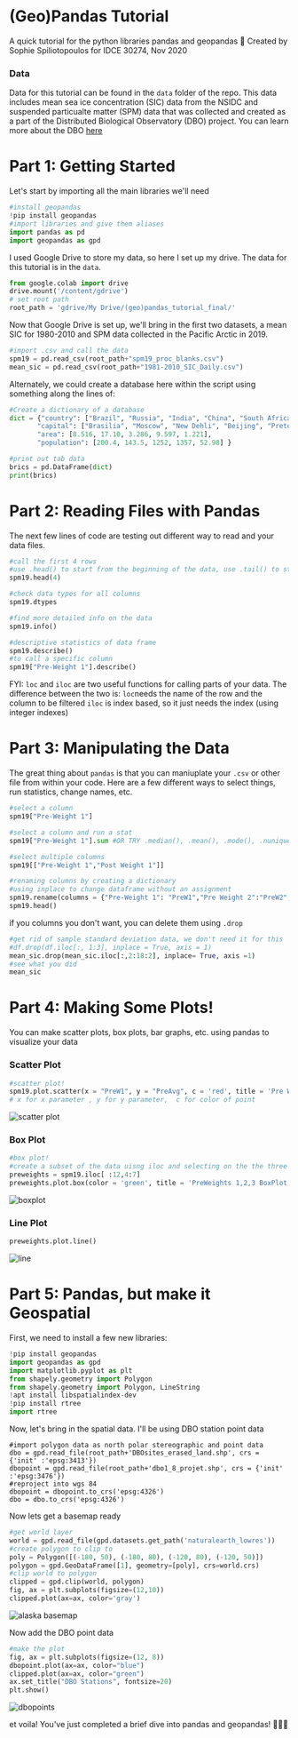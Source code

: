 # (Geo)Pandas Tutorial
A quick tutorial for the python libraries pandas and geopandas 🐼
Created by Sophie Spiliotopoulos for IDCE 30274, Nov 2020

### Data 
Data for this tutorial can be found in the `data` folder of the repo. This data includes mean sea ice concentration (SIC) data from the NSIDC and suspended particualte matter (SPM) data that was collected and created as a part of the Distributed Biological Observatory (DBO) project. You can learn more about the DBO [here](https://dbo.cbl.umces.edu) 

# Part 1: Getting Started 
Let's start by importing all the main libraries we'll need
```python
#install geopandas
!pip install geopandas 
#import libraries and give them aliases
import pandas as pd
import geopandas as gpd
```
I used Google Drive to store my data, so here I set up my drive. The data for this tutorial is in the `data`. 
```python 
from google.colab import drive 
drive.mount('/content/gdrive') 
# set root path
root_path = 'gdrive/My Drive/(geo)pandas_tutorial_final/' 
```
Now that Google Drive is set up, we'll bring in the first two datasets, a mean SIC for 1980-2010 and SPM data collected in the Pacific Arctic in 2019. 
```python 
#import .csv and call the data 
spm19 = pd.read_csv(root_path+"spm19_proc_blanks.csv")
mean_sic = pd.read_csv(root_path+"1981-2010_SIC_Daily.csv")
```
Alternately, we could create a database here within the script using something along the lines of: 
```python 
#Create a dictionary of a database 
dict = {"country": ["Brazil", "Russia", "India", "China", "South Africa"],
       "capital": ["Brasilia", "Moscow", "New Dehli", "Beijing", "Pretoria"],
       "area": [8.516, 17.10, 3.286, 9.597, 1.221],
       "population": [200.4, 143.5, 1252, 1357, 52.98] }

#print out tab data 
brics = pd.DataFrame(dict)
print(brics)
```
# Part 2: Reading Files with Pandas
The next few lines of code are testing out different way to read and your data files. 
```python
#call the first 4 rows
#use .head() to start from the beginning of the data, use .tail() to start at the end 
spm19.head(4)

#check data types for all columns 
spm19.dtypes 

#find more detailed info on the data 
spm19.info()

#descriptive statistics of data frame 
spm19.describe()
#to call a specific column
spm19["Pre-Weight 1"].describe()
```
FYI: `loc` and `iloc` are two useful functions for calling parts of your data. The difference between the two is:
`loc`needs the name of the row and the column to be filtered
`iloc` is index based, so it just needs the index (using integer indexes)

# Part 3: Manipulating the Data
The great thing about `pandas` is that you can maniuplate your `.csv` or other file from within your code. Here are a few different ways to select things, run statistics, change names, etc. 
```python
#select a column
spm19["Pre-Weight 1"]

#select a column and run a stat
spm19["Pre-Weight 1"].sum #OR TRY .median(), .mean(), .mode(), .nunique() for numner of unique entries, .max(), .min()

#select multiple columns 
spm19[["Pre-Weight 1","Post Weight 1"]]

#renaming columns by creating a dictionary 
#using inplace to change dataframe without an assignment
spm19.rename(columns = {"Pre-Weight 1": "PreW1","Pre Weight 2":"PreW2","Pre-Weight 3": "PreW3","Average":"PreAvg","Post Weight 1": "PostW1","Post Weight 2": "PostW2","Post Weight 3": "PostW3","Post-Average":"PostAvg"},inplace = True)
spm19.head()
```
if you columns you don't want, you can delete them using `.drop`
```python
#get rid of sample standard deviation data, we don't need it for this 
#df.drop(df.iloc[:, 1:3], inplace = True, axis = 1) 
mean_sic.drop(mean_sic.iloc[:,2:18:2], inplace= True, axis =1)
#see what you did 
mean_sic
```
# Part 4: Making Some Plots! 
You can make scatter plots, box plots, bar graphs, etc. using pandas to visualize your data 
### Scatter Plot
```python 
#scatter plot! 
spm19.plot.scatter(x = "PreW1", y = "PreAvg", c = 'red', title = 'Pre Weight 1 and PreW Average') 
# x for x parameter , y for y parameter,  c for color of point 
```
![scatter plot](images/scatterplot.png)
### Box Plot
```python
#box plot!
#create a subset of the data uisng iloc and selecting on the the three pre-weight columns
preweights = spm19.iloc[ :12,4:7]
preweights.plot.box(color = 'green', title = 'PreWeights 1,2,3 BoxPlot')
```
![boxplot](images/boxplot.png)
### Line Plot
```python
preweights.plot.line()
```
![line](images/lineplot.png)

# Part 5: Pandas, but make it Geospatial
First, we need to install a few new libraries: 
```python
!pip install geopandas
import geopandas as gpd
import matplotlib.pyplot as plt
from shapely.geometry import Polygon
from shapely.geometry import Polygon, LineString
!apt install libspatialindex-dev
!pip install rtree
import rtree
```
Now, let's bring in the spatial data. I'll be using DBO station point data 

```
#import polygon data as north polar stereographic and point data 
dbo = gpd.read_file(root_path+'DBOsites_erased_land.shp', crs = {'init' :'epsg:3413'})
dbopoint = gpd.read_file(root_path+'dbo1_8_projet.shp', crs = {'init' :'epsg:3476'})
#reproject into wgs 84
dbopoint = dbopoint.to_crs('epsg:4326')
dbo = dbo.to_crs('epsg:4326')
```
Now lets get a basemap ready 
```python
#get world layer 
world = gpd.read_file(gpd.datasets.get_path('naturalearth_lowres'))
#create polygon to clip to 
poly = Polygon([(-180, 50), (-180, 80), (-120, 80), (-120, 50)])
polygon = gpd.GeoDataFrame([1], geometry=[poly], crs=world.crs)
#clip world to polygon 
clipped = gpd.clip(world, polygon)
fig, ax = plt.subplots(figsize=(12,10))
clipped.plot(ax=ax, color='gray')
```
![alaska basemap](images/basemap.png)

Now add the DBO point data
```python
#make the plot
fig, ax = plt.subplots(figsize=(12, 8))
dbopoint.plot(ax=ax, color="blue")
clipped.plot(ax=ax, color="green")
ax.set_title("DBO Stations", fontsize=20)
plt.show()
```
![dbopoints](images/dbomap.png)

et voila! You've just completed a brief dive into pandas and geopandas! 🎉🎉🎉
